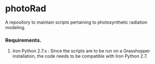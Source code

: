 # photoRad
A repository to maintain scripts pertaining to photosynthetic radiation modeling.

### Requirements.
1. Iron Python 2.7.x : Since the scripts are to be run on a Grasshopper installation, the
    code needs to be compatible with Iron Python 2.7. 
